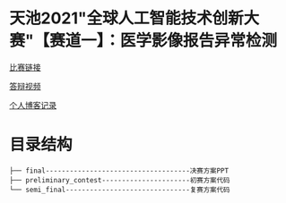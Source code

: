 # 天池2021"全球人工智能技术创新大赛"【赛道一】：医学影像报告异常检测 

[比赛链接](https://tianchi.aliyun.com/competition/entrance/531852/introduction?lang=zh-cn)

[答辩视频](https://gaiic.tianchi.aliyun.com/#J_3083603240)

[个人博客记录](https://yihaochan.github.io/post/c516f0e3.html#more)

# 目录结构

```
├── final------------------------------------决赛方案PPT
├── preliminary_contest----------------------初赛方案代码
└── semi_final-------------------------------复赛方案代码
```

